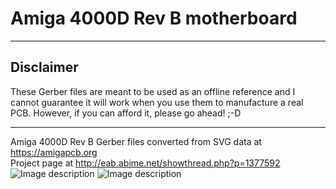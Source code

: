 # Amiga 4000D Rev B motherboard
*****************************************************************************
## Disclaimer
These Gerber files are meant to be used as an offline reference and 
I cannot guarantee it will work when you use them to manufacture a real PCB. 
However, if you can afford it, please go ahead! ;-D
*****************************************************************************
Amiga 4000D Rev B Gerber files converted from SVG data at https://amigapcb.org<br />
Project page at http://eab.abime.net/showthread.php?p=1377592
![Image description](https://i.postimg.cc/vZwqb3WF/A4000-DRev-B-top.png)
![Image description](https://i.postimg.cc/VkHF5gtk/A4000-DRev-B-bottom.png)
